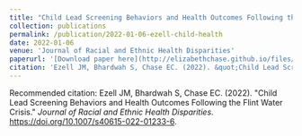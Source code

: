 ```yaml
---
title: "Child Lead Screening Behaviors and Health Outcomes Following the Flint Water Crisis"
collection: publications
permalink: /publication/2022-01-06-ezell-child-health
date: 2022-01-06
venue: 'Journal of Racial and Ethnic Health Disparities'
paperurl: '[Download paper here](http://elizabethchase.github.io/files/Ezell2022_child.pdf)'
citation: 'Ezell JM, Bhardwah S, Chase EC. (2022). &quot;Child Lead Screening Behaviors and Health Outcomes Following the Flint Water Crisis.&quot; <i>Journal of Racial and Ethnic Health Disparities</i>. https://doi.org/10.1007/s40615-022-01233-6.'
---
```


Recommended citation: Ezell JM, Bhardwah S, Chase EC. (2022). &quot;Child Lead Screening Behaviors and Health Outcomes Following the Flint Water Crisis.&quot; <i>Journal of Racial and Ethnic Health Disparities</i>. https://doi.org/10.1007/s40615-022-01233-6.
